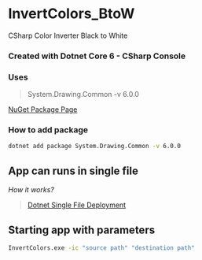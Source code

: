 # InvertColors_BtoW
CSharp Color Inverter Black to White

### Created with Dotnet Core 6 - CSharp Console

### Uses
> System.Drawing.Common -v 6.0.0  


[NuGet Package Page](https://www.nuget.org/packages/System.Drawing.Common/)
### How to add package 
```bash
dotnet add package System.Drawing.Common -v 6.0.0
```
## App can runs in single file 
*How it works?*  
> [Dotnet Single File Deployment](https://learn.microsoft.com/en-us/dotnet/core/deploying/single-file/overview?tabs=cli)

## Starting app with parameters
```cmd
InvertColors.exe -ic "source path" "destination path"
```
